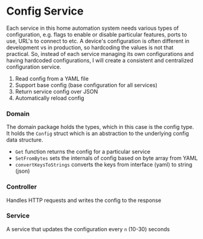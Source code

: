 
# Config Service

Each service in this home automation system needs various types of configuration, e.g. flags to enable or disable particular features, ports to use, URL's to connect to etc. A device's configuration is often different in development vs in production, so hardcoding the values is not that practical. So, instead of each service managing its own configurations and having hardcoded configurations, I will create a consistent and centralized configuration service.

1. Read config from a YAML file
2. Support base config (base configuration for all services)
3. Return service config over JSON
4. Automatically reload config

### Domain
The domain package holds the types, which in this case is the config type. It holds the `Config` struct which is an abstraction to the underlying config data structure. 

* `Get` function returns the config for a particular service
* `SetFromBytes` sets the internals of config based on byte array from YAML
* `convertKeysToStrings` converts the keys from interface (yaml) to string (json)

### Controller
Handles HTTP requests and writes the config to the response

### Service
A service that updates the configuration every `n` (10-30) seconds